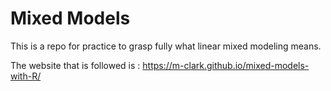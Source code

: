 # Mixed Models

This is a repo for practice to grasp fully what linear mixed modeling means.

The website that is followed is : https://m-clark.github.io/mixed-models-with-R/
